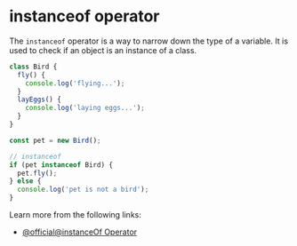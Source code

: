 # instanceof operator

The `instanceof` operator is a way to narrow down the type of a variable. It is used to check if an object is an instance of a class.

```typescript
class Bird {
  fly() {
    console.log('flying...');
  }
  layEggs() {
    console.log('laying eggs...');
  }
}

const pet = new Bird();

// instanceof
if (pet instanceof Bird) {
  pet.fly();
} else {
  console.log('pet is not a bird');
}
```

Learn more from the following links:

- [@official@instanceOf Operator](https://www.typescriptlang.org/docs/handbook/2/narrowing.html#instanceof-narrowing)
